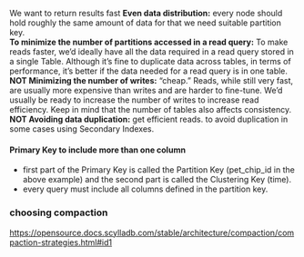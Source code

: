We want to return results fast
**Even data distribution:** every node should hold roughly the same amount of data for that we need suitable partition key.<br>
**To minimize the number of partitions accessed in a read query:** To make reads faster, we’d ideally have all the data required in a read query stored in a single Table. Although it’s fine to duplicate data across tables, in terms of performance, it’s better if the data needed for a read query is in one table.<br>
**NOT Minimizing the number of writes:** “cheap.” Reads, while still very fast, are usually more expensive than writes and are harder to fine-tune. We’d usually be ready to increase the number of writes to increase read efficiency. Keep in mind that the number of tables also affects consistency.
**NOT Avoiding data duplication:** get efficient reads. to avoid duplication in some cases using Secondary Indexes.

#### Primary Key to include more than one column
* first part of the Primary Key is called the Partition Key (pet_chip_id in the above example) and the second part is called the Clustering Key (time).
* every query must include all columns defined in the partition key.

### choosing compaction
https://opensource.docs.scylladb.com/stable/architecture/compaction/compaction-strategies.html#id1